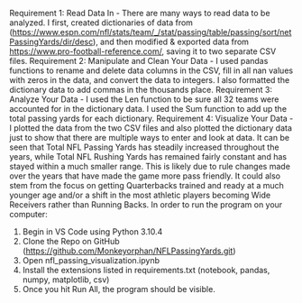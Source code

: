 Requirement 1: Read Data In - There are many ways to read data to be analyzed. I first, created dictionaries of data from (https://www.espn.com/nfl/stats/team/_/stat/passing/table/passing/sort/netPassingYards/dir/desc), and then modified & exported data from https://www.pro-football-reference.com/, saving it to two separate CSV files.
Requirement 2: Manipulate and Clean Your Data - I used pandas functions to rename and delete data columns in the CSV, fill in all nan values with zeros in the data, and convert the data to integers. I also formatted the dictionary data to add commas in the thousands place.
Requirement 3: Analyze Your Data - I used the Len function to be sure all 32 teams were accounted for in the dictionary data. I used the Sum function to add up the total passing yards for each dictionary. 
Requirement 4: Visualize Your Data - I plotted the data from the two CSV files and also plotted the dictionary data just to show that there are multiple ways to enter and look at data. It can be seen that Total NFL Passing Yards has steadily increased throughout the years, while Total NFL Rushing Yards has remained fairly constant and has stayed within a much smaller range. This is likely due to rule changes made over the years that have made the game more pass friendly. It could also stem from the focus on getting Quarterbacks trained and ready at a much younger age and/or a shift in the most athletic players becoming Wide Receivers rather than Running Backs.
In order to run the program on your computer:   
  1. Begin in VS Code using Python 3.10.4
  2. Clone the Repo on GitHub (https://github.com/Monkeyorphan/NFLPassingYards.git)
  3. Open nfl_passing_visualization.ipynb
  4. Install the extensions listed in requirements.txt (notebook, pandas, numpy, matplotlib, csv)
  5. Once you hit Run All, the program should be visible.
